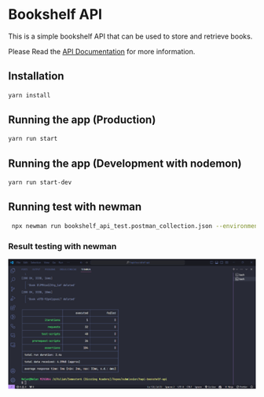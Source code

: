# Bookshelf API

This is a simple bookshelf API that can be used to store and retrieve books.

Please Read the [API Documentation](./docs/book.md) for more information.

## Installation

```bash
yarn install
```

## Running the app (Production)

```bash
yarn run start
```

## Running the app (Development with nodemon)

```bash
yarn run start-dev
```

## Running test with newman

```bash
 npx newman run bookshelf_api_test.postman_collection.json --environment bookshelf_api_test.postman_environment.json
```

### Result testing with newman

![Test Result Newman](./docs/image/result_test_newman.png "Test Result Newman")
